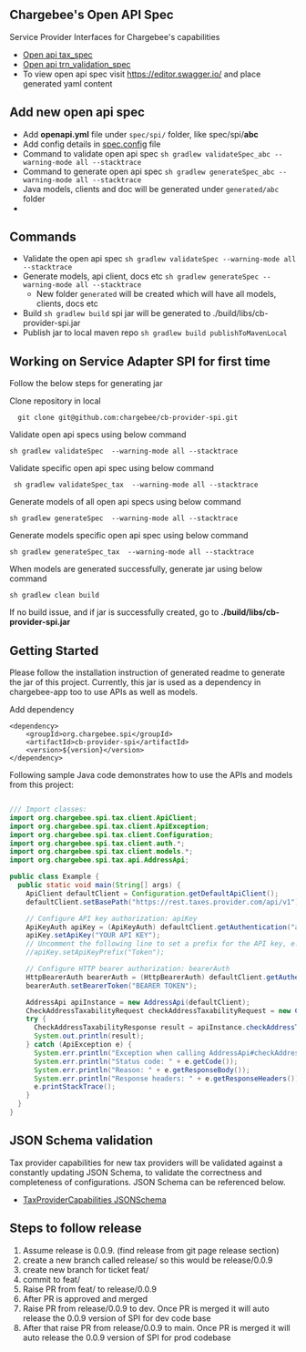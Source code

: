 ## Chargebee's Open API Spec
Service Provider Interfaces for Chargebee's capabilities
- [Open api tax_spec](spec/spi/openapi_tax.yml)
- [Open api trn_validation_spec](spec/spi/openapi_trn.yml)
- To view open api spec visit https://editor.swagger.io/ and place generated yaml content

## Add new open api spec
- Add **openapi.yml** file under `spec/spi/` folder, like spec/spi/**abc**
- Add config details in [spec.config](spec.config) file
- Command to validate open api spec `sh gradlew validateSpec_abc --warning-mode all --stacktrace`
- Command to generate open api spec `sh gradlew generateSpec_abc --warning-mode all --stacktrace`
- Java models, clients and doc will be generated under `generated/abc` folder
- 

## Commands
- Validate the open api spec `sh gradlew validateSpec --warning-mode all --stacktrace`
- Generate models, api client, docs etc `sh gradlew generateSpec --warning-mode all --stacktrace`
    - New folder `generated` will be created which will have all models, clients, docs etc
- Build `sh gradlew build` spi jar will be generated to ./build/libs/cb-provider-spi.jar
- Publish jar to local maven repo `sh gradlew build publishToMavenLocal`

## Working on Service Adapter SPI for first time

Follow the below steps for generating jar

Clone repository in local
```shell
  git clone git@github.com:chargebee/cb-provider-spi.git
```

Validate open api specs using below command
```shell
sh gradlew validateSpec  --warning-mode all --stacktrace
```

Validate specific open api spec using below command
```shell
 sh gradlew validateSpec_tax  --warning-mode all --stacktrace
```

Generate models of all open api specs using below command
```shell
sh gradlew generateSpec  --warning-mode all --stacktrace
```

Generate models specific open api spec using below command
```shell
sh gradlew generateSpec_tax  --warning-mode all --stacktrace
```

When models are generated successfully, generate jar using below command
```shell
sh gradlew clean build
```
If no build issue, and if jar is successfully created, go to **./build/libs/cb-provider-spi.jar**


## Getting Started

Please follow the installation instruction of generated readme to generate the jar of this project. Currently, this jar is used as a dependency in chargebee-app too to use APIs as well as models.

Add dependency
```maven
<dependency>
    <groupId>org.chargebee.spi</groupId>
    <artifactId>cb-provider-spi</artifactId>
    <version>${version}</version>
</dependency>
```

Following sample Java code demonstrates how to use the APIs and models from this project:

```java

/// Import classes:
import org.chargebee.spi.tax.client.ApiClient;
import org.chargebee.spi.tax.client.ApiException;
import org.chargebee.spi.tax.client.Configuration;
import org.chargebee.spi.tax.client.auth.*;
import org.chargebee.spi.tax.client.models.*;
import org.chargebee.spi.tax.api.AddressApi;

public class Example {
  public static void main(String[] args) {
    ApiClient defaultClient = Configuration.getDefaultApiClient();
    defaultClient.setBasePath("https://rest.taxes.provider.com/api/v1");

    // Configure API key authorization: apiKey
    ApiKeyAuth apiKey = (ApiKeyAuth) defaultClient.getAuthentication("apiKey");
    apiKey.setApiKey("YOUR API KEY");
    // Uncomment the following line to set a prefix for the API key, e.g. "Token" (defaults to null)
    //apiKey.setApiKeyPrefix("Token");

    // Configure HTTP bearer authorization: bearerAuth
    HttpBearerAuth bearerAuth = (HttpBearerAuth) defaultClient.getAuthentication("bearerAuth");
    bearerAuth.setBearerToken("BEARER TOKEN");

    AddressApi apiInstance = new AddressApi(defaultClient);
    CheckAddressTaxabilityRequest checkAddressTaxabilityRequest = new CheckAddressTaxabilityRequest(); // CheckAddressTaxabilityRequest | 
    try {
      CheckAddressTaxabilityResponse result = apiInstance.checkAddressTaxability(checkAddressTaxabilityRequest);
      System.out.println(result);
    } catch (ApiException e) {
      System.err.println("Exception when calling AddressApi#checkAddressTaxability");
      System.err.println("Status code: " + e.getCode());
      System.err.println("Reason: " + e.getResponseBody());
      System.err.println("Response headers: " + e.getResponseHeaders());
      e.printStackTrace();
    }
  }
}

```


## JSON Schema validation
Tax provider capabilities for new tax providers will be validated against a constantly updating JSON Schema, to validate the correctness and completeness of configurations. JSON Schema can be referenced below.
- [TaxProviderCapabilities JSONSchema](spec/capabilities/tax-provider.schema.json)

## Steps to follow release


1. Assume release is 0.0.9. (find release from git page release section)
2. create a new branch called release/<release> so this would be release/0.0.9
3. create new branch for ticket feat/<ticket-number>
4. commit to  feat/<ticket-number>
5. Raise PR from feat/<ticket-number> to release/0.0.9
6. After PR is approved and merged
7. Raise PR from release/0.0.9 to dev. Once PR is merged it will auto release the 0.0.9 version of SPI for dev code base
8. After that raise PR from release/0.0.9 to main. Once PR is merged it will auto release the 0.0.9 version of SPI for prod codebase
